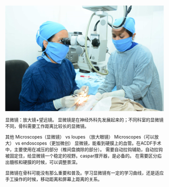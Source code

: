 ![](https://github.com/retire2053/SurgeryEndToEnd/blob/main/resources/acdf-66.png)

显微镜：放大镜+望远镜。 显微镜是在神经外科先发展起来的；不同科室的显微镜不同，骨科需要工作距离比较长的显微镜。 

其他
Microscopes（显微镜） vs loupes （放大眼镜）
Microscopes（可以放大） vs endoscopes（更加微创） 
显微镜，能看到硬膜上的血管。在ACDF手术中，主要使用在减压的部分（椎间盘摘除的部分）。 
需要自动拉钩辅助，自动拉钩被固定住，给显微镜一个稳定的视野。caspar撑开器，是必备的。 
在需要区分疝出髓核和硬膜的时候，可以调整景深。 

显微镜在骨科可能没有那么重要和普及。学习显微镜有一定的学习曲线，还是适应手工操作的时候，移动距离和屏幕上距离的关系。 
